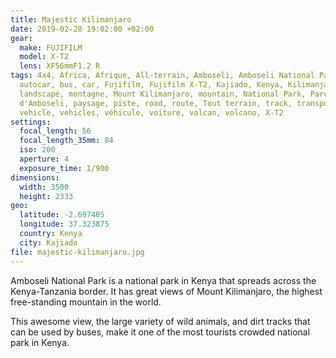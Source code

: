 ```yaml
---
title: Majestic Kilimanjaro
date: 2019-02-28 19:02:00 +02:00
gear:
  make: FUJIFILM
  model: X-T2
  lens: XF56mmF1.2 R
tags: 4x4, Africa, Afrique, All-terrain, Amboseli, Amboseli National Park,
  autocar, bus, car, Fujifilm, Fujifilm X-T2, Kajiado, Kenya, Kilimanjaro,
  landscape, montagne, Mount Kilimanjaro, mountain, National Park, Parc national
  d'Amboseli, paysage, piste, road, route, Tout terrain, track, transportation,
  vehicle, vehicles, véhicule, voiture, volcan, volcano, X-T2
settings:
  focal_length: 56
  focal_length_35mm: 84
  iso: 200
  aperture: 4
  exposure_time: 1/900
dimensions:
  width: 3500
  height: 2333
geo:
  latitude: -2.697405
  longitude: 37.323875
  country: Kenya
  city: Kajiado
file: majestic-kilimanjaro.jpg
---
```


Amboseli National Park is a national park in Kenya that spreads across the Kenya-Tanzania border. It has great views of Mount Kilimanjaro, the highest free-standing mountain in the world.

This awesome view, the large variety of wild animals, and dirt tracks that can be used by buses, make it one of the most tourists crowded national park in Kenya.
